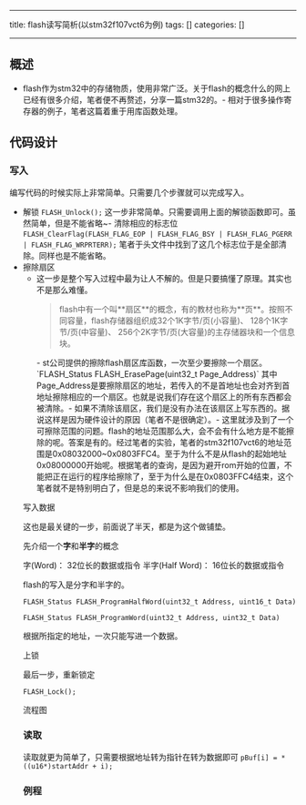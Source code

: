 
--- 
title:  flash读写简析(以stm32f107vct6为例) 
tags: []
categories: [] 

---
## 概述
- flash作为stm32中的存储物质，使用非常广泛。关于flash的概念什么的网上已经有很多介绍，笔者便不再赘述，分享一篇stm32的。- 相对于很多操作寄存器的例子，笔者这篇着重于用库函数处理。
## 代码设计

### 写入

编写代码的时候实际上非常简单。只需要几个步骤就可以完成写入。
- 解锁  `FLASH_Unlock();`  这一步非常简单。只需要调用上面的解锁函数即可。虽然简单，但是不能省略~- 清除相应的标志位  `FLASH_ClearFlag(FLASH_FLAG_EOP | FLASH_FLAG_BSY | FLASH_FLAG_PGERR | FLASH_FLAG_WRPRTERR);`  笔者于头文件中找到了这几个标志位于是全部清除。同样也是不能省略。<li>擦除扇区 
  <ul><li>这一步是整个写入过程中最为让人不解的。但是只要搞懂了原理。其实也不是那么难懂。 
    <blockquote> 
     flash中有一个叫**扇区**的概念，有的教材也称为**页**。按照不同容量，flash存储器组织成32个1K字节/页(小容量)、 128个1K字节/页(中容量)、 256个2K字节/页(大容量)的主存储器块和一个信息块。 
    </blockquote></li>- st公司提供的擦除flash扇区库函数，一次至少要擦除一个扇区。  `FLASH_Status FLASH_ErasePage(uint32_t Page_Address)`  其中Page_Address是要擦除扇区的地址，若传入的不是首地址也会对齐到首地址擦除相应的一个扇区。也就是说我们存在这个扇区上的所有东西都会被清除。- 如果不清除该扇区，我们是没有办法在该扇区上写东西的。据说这样是因为硬件设计的原因（笔者不是很确定）。- 这里就涉及到了一个可擦除范围的问题。flash的地址范围那么大，会不会有什么地方是不能擦除的呢。答案是有的。经过笔者的实验，笔者的stm32f107vct6的地址范围是0x08032000~0x0803FFC4。至于为什么不是从flash的起始地址0x08000000开始呢。根据笔者的查询，是因为避开rom开始的位置，不能把正在运行的程序给擦除了，至于为什么是在0x0803FFC4结束，这个笔者就不是特别明白了，但是总的来说不影响我们的使用。
写入数据

这也是最关键的一步，前面说了半天，都是为这个做铺垫。

先介绍一个**字**和**半字**的概念

>  
   字(Word)： 32位长的数据或指令 
   半字(Half Word)： 16位长的数据或指令  
  

flash的写入是分字和半字的。

`FLASH_Status FLASH_ProgramHalfWord(uint32_t Address, uint16_t Data)`

`FLASH_Status FLASH_ProgramWord(uint32_t Address, uint32_t Data)`

根据所指定的地址，一次只能写进一个数据。

上锁

最后一步，重新锁定

`FLASH_Lock();`

流程图

### 读取

读取就更为简单了，只需要根据地址转为指针在转为数据即可  `pBuf[i] = *((u16*)startAddr + i);`

### 例程


